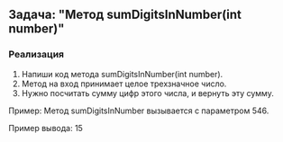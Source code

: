 ## Задача: "Метод sumDigitsInNumber(int number)"

### Реализация
1. Напиши код метода sumDigitsInNumber(int number). 
2. Метод на вход принимает целое трехзначное число. 
3. Нужно посчитать сумму цифр этого числа, и вернуть эту сумму.

Пример:
Метод sumDigitsInNumber вызывается с параметром 546.

Пример вывода:
15
